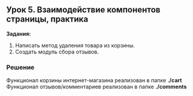 ## Урок 5. Взаимодействие компонентов страницы, практика
**Задания:** 
1. Написать метод удаления товара из корзины.
2. Создать модуль сбора отзывов.

### Решение
Функционал корзины интернет-магазина реализован в папке **./cart**  
Функционал отзывов/комментариев реализован в папке **./comments**  
